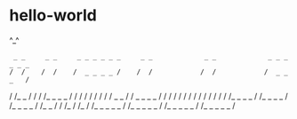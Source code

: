 # hello-world
^_^








     _ _     _ _     _ _ _ _ _ _     _ _             _ _             _ _ _ _ _ _
    /  /    /  /    /  _ _ _ _ /    /  /            /  /            /  _ _ _   /
   /  /_ _ /  /    /  /_ _ _ _     /  /            /  /            /  /    /  /
  /   _ _    /    /  _ _ _ _ /    /  /            /  /            /  /    /  /
 /  /    /  /    /  /_ _ _ _     /  /_ _ _ _     /  /_ _ _ _     /  /_ _ /  /
/_ /    /_ /    /_ _ _ _ _ /    /_ _ _ _ _ /    /_ _ _ _ _ /    /_ _ _ _ _ /

